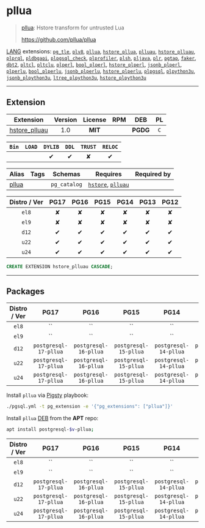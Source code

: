 # pllua


> [pllua](https://github.com/pllua/pllua): Hstore transform for untrusted Lua
>
> https://github.com/pllua/pllua





[LANG](/lang) extensions: [`pg_tle`](/pg_tle), [`plv8`](/plv8), [`pllua`](/pllua), [`hstore_pllua`](/hstore_pllua), [`plluau`](/plluau), [`hstore_plluau`](/hstore_plluau), [`plprql`](/plprql), [`pldbgapi`](/pldbgapi), [`plpgsql_check`](/plpgsql_check), [`plprofiler`](/plprofiler), [`plsh`](/plsh), [`pljava`](/pljava), [`plr`](/plr), [`pgtap`](/pgtap), [`faker`](/faker), [`dbt2`](/dbt2), [`pltcl`](/pltcl), [`pltclu`](/pltclu), [`plperl`](/plperl), [`bool_plperl`](/bool_plperl), [`hstore_plperl`](/hstore_plperl), [`jsonb_plperl`](/jsonb_plperl), [`plperlu`](/plperlu), [`bool_plperlu`](/bool_plperlu), [`jsonb_plperlu`](/jsonb_plperlu), [`hstore_plperlu`](/hstore_plperlu), [`plpgsql`](/plpgsql), [`plpython3u`](/plpython3u), [`jsonb_plpython3u`](/jsonb_plpython3u), [`ltree_plpython3u`](/ltree_plpython3u), [`hstore_plpython3u`](/hstore_plpython3u)


-------
## Extension


| Extension | Version | License | RPM | DEB | PL |
|-----------|:-------:|:-------:|:---:|:---:|:--:|
| [hstore_plluau](https://github.com/pllua/pllua) | 1.0 | **<span class="tcblue">MIT</span>** |  | **<span class="tccyan">PGDG</span>** | `C` |



| `Bin` | `LOAD` | `DYLIB` | `DDL` | `TRUST` | `RELOC` |
|:-----:|:------:|:-------:|:-----:|:-------:|:-------:|
|  |  | <span class="tcblue">✔</span> | <span class="tcblue">✔</span> | <span class="tcwarn">✘</span> | <span class="tcblue">✔</span> |



| Alias | Tags | Schemas | Requires | Required by |
|-------|------|---------|----------|-------------|
| [pllua](/hstore_plluau) |  | `pg_catalog` | [`hstore`](hstore), [`plluau`](plluau) |  |



| Distro / Ver | PG17 | PG16 | PG15 | PG14 | PG13 | PG12 |
|:------------:|:----:|:----:|:----:|:----:|:----:|:----:|
| `el8` | <span class="tcred">✘</span> | <span class="tcred">✘</span> | <span class="tcred">✘</span> | <span class="tcred">✘</span> | <span class="tcred">✘</span> | <span class="tcred">✘</span> |
| `el9` | <span class="tcred">✘</span> | <span class="tcred">✘</span> | <span class="tcred">✘</span> | <span class="tcred">✘</span> | <span class="tcred">✘</span> | <span class="tcred">✘</span> |
| `d12` | <span class="tcblue">✔</span> | <span class="tcblue">✔</span> | <span class="tcblue">✔</span> | <span class="tcblue">✔</span> | <span class="tcblue">✔</span> | <span class="tcblue">✔</span> |
| `u22` | <span class="tcblue">✔</span> | <span class="tcblue">✔</span> | <span class="tcblue">✔</span> | <span class="tcblue">✔</span> | <span class="tcblue">✔</span> | <span class="tcblue">✔</span> |
| `u24` | <span class="tcblue">✔</span> | <span class="tcblue">✔</span> | <span class="tcblue">✔</span> | <span class="tcblue">✔</span> | <span class="tcblue">✔</span> | <span class="tcblue">✔</span> |





```sql
CREATE EXTENSION hstore_plluau CASCADE;
```

-----------


## Packages


| Distro / Ver | PG17 | PG16 | PG15 | PG14 | PG13 | PG12 |
|:------------:|:----:|:----:|:----:|:----:|:----:|:----:|
| `el8` | `` | `` | `` | `` | `` | `` |
| `el9` | `` | `` | `` | `` | `` | `` |
| `d12` | `postgresql-17-pllua` | `postgresql-16-pllua` | `postgresql-15-pllua` | `postgresql-14-pllua` | `postgresql-13-pllua` | `postgresql-12-pllua` |
| `u22` | `postgresql-17-pllua` | `postgresql-16-pllua` | `postgresql-15-pllua` | `postgresql-14-pllua` | `postgresql-13-pllua` | `postgresql-12-pllua` |
| `u24` | `postgresql-17-pllua` | `postgresql-16-pllua` | `postgresql-15-pllua` | `postgresql-14-pllua` | `postgresql-13-pllua` | `postgresql-12-pllua` |



Install `pllua` via [Pigsty](https://pigsty.io/docs/pgext/usage/install/) playbook:

```bash
./pgsql.yml -t pg_extension -e '{"pg_extensions": ["pllua"]}'
```


Install `pllua` [DEB](/deb) from the  **APT** repo:

```bash
apt install postgresql-$v-pllua;
```




| Distro / Ver | PG17 | PG16 | PG15 | PG14 | PG13 | PG12 |
|:------------:|:----:|:----:|:----:|:----:|:----:|:----:|
| `el8` | `` | `` | `` | `` | `` | `` |
| `el9` | `` | `` | `` | `` | `` | `` |
| `d12` | `postgresql-17-pllua` | `postgresql-16-pllua` | `postgresql-15-pllua` | `postgresql-14-pllua` | `postgresql-13-pllua` | `postgresql-12-pllua` |
| `u22` | `postgresql-17-pllua` | `postgresql-16-pllua` | `postgresql-15-pllua` | `postgresql-14-pllua` | `postgresql-13-pllua` | `postgresql-12-pllua` |
| `u24` | `postgresql-17-pllua` | `postgresql-16-pllua` | `postgresql-15-pllua` | `postgresql-14-pllua` | `postgresql-13-pllua` | `postgresql-12-pllua` |






